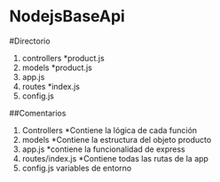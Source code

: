# NodejsBaseApi

#Directorio

1. controllers
    *product.js
2. models
    *product.js  
3. app.js
4. routes
    *index.js
5. config.js

##Comentarios
1. Controllers
  *Contiene la lógica de cada función
2. models
  *Contiene la estructura del objeto producto
3. app.js
  *contiene la funcionalidad de express
4. routes/index.js
  *Contiene todas las rutas de la app
5. config.js
  variables de entorno
